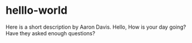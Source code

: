 # helllo-world
Here is a short description by Aaron Davis. Hello, How is your day going? Have they asked enough questions?

